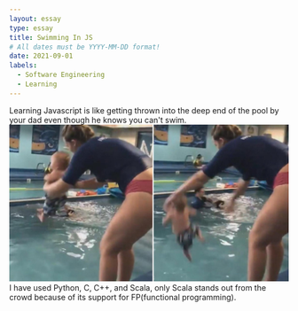 ```yaml
---
layout: essay
type: essay
title: Swimming In JS 
# All dates must be YYYY-MM-DD format!
date: 2021-09-01
labels:
  - Software Engineering
  - Learning
---
```


  Learning Javascript is like getting thrown into the deep end of the pool by your dad even though he knows you can't swim. 
<img class="ui medium left floated image" src="../images/babytoss.jpg">
I have used Python, C, C++, and Scala, only Scala stands out from the crowd because of its support for FP(functional programming). 

